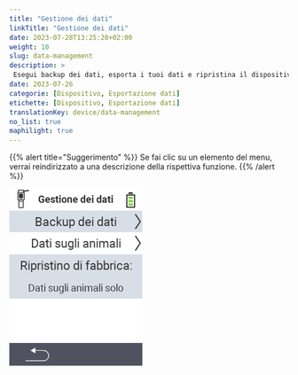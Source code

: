 ```yaml
---
title: "Gestione dei dati"
linkTitle: "Gestione dei dati"
date: 2023-07-28T13:25:28+02:00
weight: 10
slug: data-management
description: >
 Esegui backup dei dati, esporta i tuoi dati e ripristina il dispositivo
date: 2023-07-26
categorie: [Dispositivo, Esportazione dati]
etichette: [Dispositivo, Esportazione dati]
translationKey: device/data-management
no_list: true
maphilight: true
---
```

{{% alert title="Suggerimento" %}}
Se fai clic su un elemento del menu, verrai reindirizzato a una descrizione della rispettiva funzione.
{{% /alert %}}

<img src="menu.png" alt="Gestione dei dati VitalControl" title="Gestione dei dati" usemap="#workmap" class="maphilight" />

<map name="workmap">
  <area shape="rect" coords="2,40,238,80" alt="Backup dei dati" title="Le istruzioni per creare un backup possono essere trovate qui&#10;Clic del mouse: apri la documentazione" href="/it/docs/device/data-management/data-backup/">

  <area shape="rect" coords="2,80,238,120" alt="Dati degli animali" title="Le istruzioni per ripristinare un backup possono essere trovate qui&#10;Clic del mouse: apri la documentazione" href="/it/docs/device/data-management/animal-data/">

  <area shape="rect" coords="2,120,238,200" alt="Ripristino delle impostazioni di fabbrica" title="Tutte le informazioni e le istruzioni per ripristinare il dispositivo e i dati degli animali possono essere trovate qui&#10;Clic del mouse: apri la documentazione" href="/it/docs/reset/">

  <area shape="rect" coords="2,282,120,319" alt="Indietro" title="Tutte le informazioni e le istruzioni per esportare i dati degli animali possono essere trovate qui&#10;Clic del mouse: apri la documentazione" href="/it/docs/device/">
</map>
